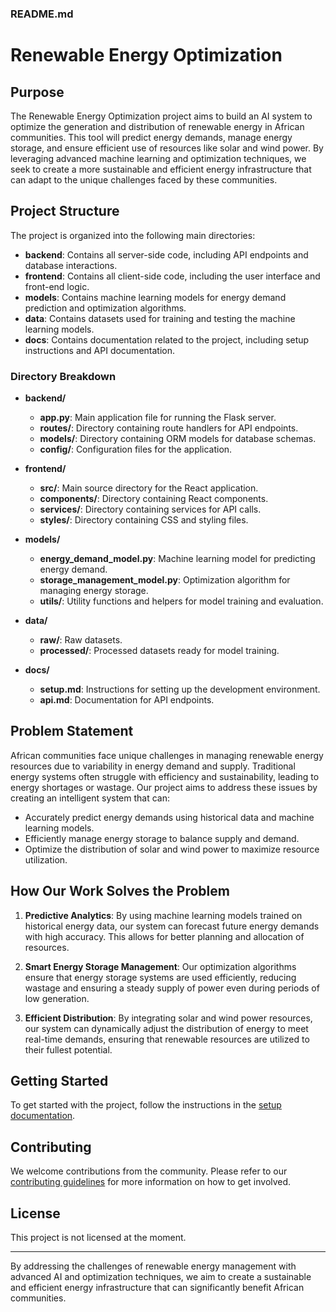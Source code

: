 ### README.md

# Renewable Energy Optimization

## Purpose

The Renewable Energy Optimization project aims to build an AI system to optimize the generation and distribution of renewable energy in African communities. This tool will predict energy demands, manage energy storage, and ensure efficient use of resources like solar and wind power. By leveraging advanced machine learning and optimization techniques, we seek to create a more sustainable and efficient energy infrastructure that can adapt to the unique challenges faced by these communities.

## Project Structure

The project is organized into the following main directories:

- **backend**: Contains all server-side code, including API endpoints and database interactions.
- **frontend**: Contains all client-side code, including the user interface and front-end logic.
- **models**: Contains machine learning models for energy demand prediction and optimization algorithms.
- **data**: Contains datasets used for training and testing the machine learning models.
- **docs**: Contains documentation related to the project, including setup instructions and API documentation.

### Directory Breakdown

- **backend/**
  - **app.py**: Main application file for running the Flask server.
  - **routes/**: Directory containing route handlers for API endpoints.
  - **models/**: Directory containing ORM models for database schemas.
  - **config/**: Configuration files for the application.

- **frontend/**
  - **src/**: Main source directory for the React application.
  - **components/**: Directory containing React components.
  - **services/**: Directory containing services for API calls.
  - **styles/**: Directory containing CSS and styling files.

- **models/**
  - **energy_demand_model.py**: Machine learning model for predicting energy demand.
  - **storage_management_model.py**: Optimization algorithm for managing energy storage.
  - **utils/**: Utility functions and helpers for model training and evaluation.

- **data/**
  - **raw/**: Raw datasets.
  - **processed/**: Processed datasets ready for model training.

- **docs/**
  - **setup.md**: Instructions for setting up the development environment.
  - **api.md**: Documentation for API endpoints.

## Problem Statement

African communities face unique challenges in managing renewable energy resources due to variability in energy demand and supply. Traditional energy systems often struggle with efficiency and sustainability, leading to energy shortages or wastage. Our project aims to address these issues by creating an intelligent system that can:

- Accurately predict energy demands using historical data and machine learning models.
- Efficiently manage energy storage to balance supply and demand.
- Optimize the distribution of solar and wind power to maximize resource utilization.

## How Our Work Solves the Problem

1. **Predictive Analytics**: By using machine learning models trained on historical energy data, our system can forecast future energy demands with high accuracy. This allows for better planning and allocation of resources.

2. **Smart Energy Storage Management**: Our optimization algorithms ensure that energy storage systems are used efficiently, reducing wastage and ensuring a steady supply of power even during periods of low generation.

3. **Efficient Distribution**: By integrating solar and wind power resources, our system can dynamically adjust the distribution of energy to meet real-time demands, ensuring that renewable resources are utilized to their fullest potential.

## Getting Started

To get started with the project, follow the instructions in the [setup documentation](docs/setup.md).

## Contributing

We welcome contributions from the community. Please refer to our [contributing guidelines](docs/contributing.md) for more information on how to get involved.

## License

This project is  not licensed at the moment.

---

By addressing the challenges of renewable energy management with advanced AI and optimization techniques, we aim to create a sustainable and efficient energy infrastructure that can significantly benefit African communities.
